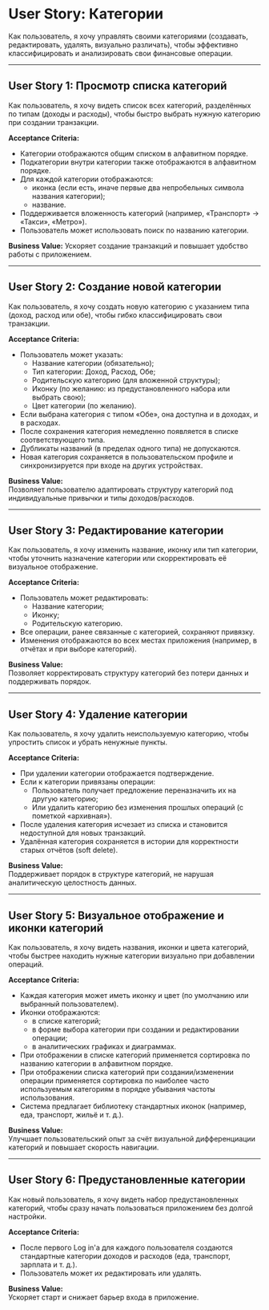 # User Story: Категории

Как пользователь, я хочу управлять своими категориями (создавать, редактировать, удалять, визуально различать), чтобы эффективно классифицировать и анализировать свои финансовые операции.

---

## User Story 1: Просмотр списка категорий

Как пользователь, я хочу видеть список всех категорий, разделённых по типам (доходы и расходы), чтобы быстро выбрать нужную категорию при создании транзакции.

**Acceptance Criteria:**

- Категории отображаются общим списком в алфавитном порядке.
- Подкатегории внутри категории также отображаются в алфавитном порядке.
- Для каждой категории отображаются:
  - иконка (если есть, иначе первые два непробельных символа названия категории);
  - название.
- Поддерживается вложенность категорий (например, «Транспорт» → «Такси», «Метро»).
- Пользователь может использовать поиск по названию категории.

**Business Value:**
Ускоряет создание транзакций и повышает удобство работы с приложением.

---

## User Story 2: Создание новой категории

Как пользователь, я хочу создать новую категорию с указанием типа (доход, расход или обе), чтобы гибко классифицировать свои транзакции.

**Acceptance Criteria:**

- Пользователь может указать:
  - Название категории (обязательно);
  - Тип категории: Доход, Расход, Обе;
  - Родительскую категорию (для вложенной структуры);
  - Иконку (по желанию: из предустановленного набора или выбрать свою);
  - Цвет категории (по желанию).
- Если выбрана категория с типом «Обе», она доступна и в доходах, и в расходах.
- После сохранения категория немедленно появляется в списке соответствующего типа.
- Дубликаты названий (в пределах одного типа) не допускаются.
- Новая категория сохраняется в пользовательском профиле и синхронизируется при входе на других устройствах.

**Business Value:**  
Позволяет пользователю адаптировать структуру категорий под индивидуальные привычки и типы доходов/расходов.

---

## User Story 3: Редактирование категории

Как пользователь, я хочу изменить название, иконку или тип категории, чтобы уточнить назначение категории или скорректировать её визуальное отображение.

**Acceptance Criteria:**

- Пользователь может редактировать:
  - Название категории;
  - Иконку;
  - Родительскую категорию.
- Все операции, ранее связанные с категорией, сохраняют привязку.
- Изменения отображаются во всех местах приложения (например, в отчётах и при выборе категорий).

**Business Value:**  
Позволяет корректировать структуру категорий без потери данных и поддерживать порядок.

---

## User Story 4: Удаление категории

Как пользователь, я хочу удалить неиспользуемую категорию, чтобы упростить список и убрать ненужные пункты.

**Acceptance Criteria:**

- При удалении категории отображается подтверждение.
- Если к категории привязаны операции:
  - Пользователь получает предложение переназначить их на другую категорию;
  - Или удалить категорию без изменения прошлых операций (с пометкой «архивная»).
- После удаления категория исчезает из списка и становится недоступной для новых транзакций.
- Удалённая категория сохраняется в истории для корректности старых отчётов (soft delete).

**Business Value:**  
Поддерживает порядок в структуре категорий, не нарушая аналитическую целостность данных.

---

## User Story 5: Визуальное отображение и иконки категорий

Как пользователь, я хочу видеть названия, иконки и цвета категорий, чтобы быстрее находить нужные категории визуально при добавлении операций.

**Acceptance Criteria:**

- Каждая категория может иметь иконку и цвет (по умолчанию или выбранный пользователем).
- Иконки отображаются:
  - в списке категорий;
  - в форме выбора категории при создании и редактировании операции;
  - в аналитических графиках и диаграммах.
- При отображении в списке категорий применяется сортировка по названию категории в алфавитном порядке.
- При отображении списка категорий при создании/изменении операции применяется сортировка по наиболее часто используемым категориям в порядке убывания частоты использования.  
- Система предлагает библиотеку стандартных иконок (например, еда, транспорт, жильё и т. д.).

**Business Value:**  
Улучшает пользовательский опыт за счёт визуальной дифференциации категорий и повышает скорость навигации.

---

## User Story 6: Предустановленные категории

Как новый пользователь, я хочу видеть набор предустановленных категорий, чтобы сразу начать пользоваться приложением без долгой настройки.

**Acceptance Criteria:**

- После первого Log in'а для каждого пользователя создаются стандартные категории доходов и расходов (еда, транспорт, зарплата и т. д.).
- Пользователь может их редактировать или удалять.

**Business Value:**  
Ускоряет старт и снижает барьер входа в приложение.
